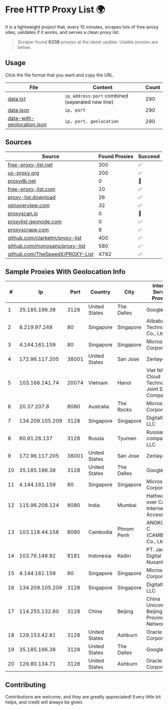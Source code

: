 
# Free HTTP Proxy List 🌍

It is a lightweight project that, every 10 minutes, scrapes lots of free-proxy sites, validates if it works, and serves a clean proxy list.


> Scraper found **6338** proxies at the latest update. Usable proxies are below.

## Usage

Click the file format that you want and copy the URL.


|File|Content|Count|
|----|-------|-----|
|[data.txt](https://raw.githubusercontent.com/themiralay/Proxy-List-World/master/data.txt)|`ip_address:port` combined (seperated new line)|290|
|[data.json](https://raw.githubusercontent.com/themiralay/Proxy-List-World/master/data.json)|`ip, port`|290|
|[data-with-geolocation.json](https://raw.githubusercontent.com/themiralay/Proxy-List-World/master/data-with-geolocation.json)|`ip, port, geolocation`|290|

## Sources

|Source|Found Proxies|Succeed|
|------|-------------|-------|
|[free-proxy-list.net](https://free-proxy-list.net)|300|✅|
|[us-proxy.org](https://www.us-proxy.org)|200|✅|
|[proxydb.net](http://proxydb.net)|0|🚫|
|[free-proxy-list.com](https://free-proxy-list.com/?page=&port=&type%5B%5D=http&type%5B%5D=https&up_time=0&search=Search)|10|✅|
|[proxy-list.download](https://www.proxy-list.download/HTTP)|26|✅|
|[vpnoverview.com](https://vpnoverview.com/privacy/anonymous-browsing/free-proxy-servers)|32|✅|
|[proxyscan.io](https://www.proxyscan.io)|0|🚫|
|[proxylist.geonode.com](https://proxylist.geonode.com/api/proxy-list?limit=300&page=1&sort_by=lastChecked&sort_type=desc&protocols=http,https)|0|✅|
|[proxyscrape.com](https://api.proxyscrape.com/v2/?request=displayproxies&protocol=http&timeout=10000&country=all&ssl=all&anonymity=all)|8|✅|
|[github.com/clarketm/proxy-list](https://raw.githubusercontent.com/clarketm/proxy-list/master/proxy-list-raw.txt)|400|✅|
|[github.com/monosans/proxy-list](https://raw.githubusercontent.com/monosans/proxy-list/main/proxies/http.txt)|580|✅|
|[github.com/TheSpeedX/PROXY-List](https://raw.githubusercontent.com/TheSpeedX/PROXY-List/master/http.txt)|4782|✅|


## Sample Proxies With Geolocation Info

|#|Ip|Port|Country|City|Internet Service Provider|
|-|--|----|-------|----|-------------------------|
|1|35.185.196.38|3128|United States|The Dalles|Google LLC|
|2|8.219.97.248|80|Singapore|Singapore|Alibaba (US) Technology Co., Ltd.|
|3|4.144.161.159|80|Singapore|Singapore|Microsoft Corporation|
|4|172.96.117.205|38001|United States|San Jose|Zenlayer Inc|
|5|103.166.141.74|20074|Vietnam|Hanoi|Viet NAM Cloud Technology Joint Stock Company|
|6|20.37.207.8|8080|Australia|The Rocks|Microsoft Corporation|
|7|134.209.105.209|3128|Singapore|Singapore|DigitalOcean, LLC|
|8|80.91.26.137|3128|Russia|Tyumen|Russian company LLC|
|9|172.96.117.205|38001|United States|San Jose|Zenlayer Inc|
|10|35.185.196.38|3128|United States|The Dalles|Google LLC|
|11|4.144.161.159|80|Singapore|Singapore|Microsoft Corporation|
|12|115.96.208.124|8080|India|Mumbai|Hathway IP over Cable Internet Access|
|13|103.118.44.156|8080|Cambodia|Phnom Penh|ANGKOR E & C (CAMBODIA) Co., Ltd.|
|14|103.76.148.92|8181|Indonesia|Kediri|PT. Java Digital Nusantara|
|15|4.144.161.159|80|Singapore|Singapore|Microsoft Corporation|
|16|134.209.105.209|3128|Singapore|Singapore|DigitalOcean, LLC|
|17|114.255.132.60|3128|China|Beijing|China Unicom Beijing Province Network|
|18|129.153.42.81|3128|United States|Ashburn|Oracle Corporation|
|19|35.185.196.38|3128|United States|The Dalles|Google LLC|
|20|129.80.134.71|3128|United States|Ashburn|Oracle Corporation|



## Contributing

Contributions are welcome, and they are greatly appreciated! Every
little bit helps, and credit will always be given.

